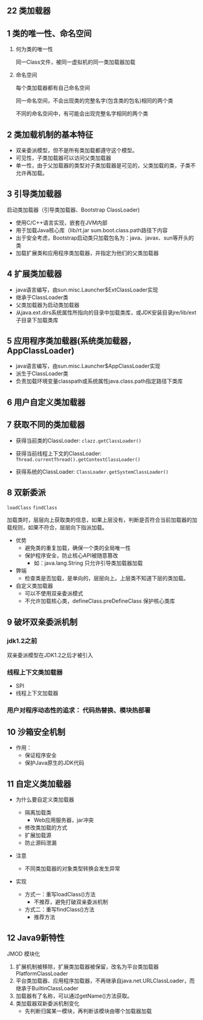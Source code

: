 ## 22 类加载器



## 1 类的唯一性、命名空间

1. 何为类的唯一性

   同一Class文件，被同一虚拟机的同一类加载器加载

2. 命名空间

   每个类加载器都有自己命名空间

   同一命名空间，不会出现类的完整名字(包含类的包名)相同的两个类

   不同的命名空间中，有可能会出现完整名字相同的两个类

## 2 类加载机制的基本特征

* 双亲委派模型，但不是所有类加载都遵守这个模型。
* 可见性，子类加载器可以访问父类加载器
* 单一性，由于父加载器的类型对子类加载器是可见的，父类加载的类，子类不允许再加载。



## 3 引导类加载器

启动类加载器（引导类加载器、Bootstrap ClassLoader)

* 使用C/C++语言实现，嵌套在JVM内部
* 用于加载Java核心库（lib/rt.jar  sum.boot.class.path路径下内容
* 出于安全考虑，Bootstrap启动类只加载包名为：java、javax、sun等开头的类
* 加载扩展类和应用程序类加载器，并指定为他们的父类加载器



## 4 扩展类加载器

* java语言编写，由sun.misc.Launcher$ExtClassLoader实现
* 继承于ClassLoader类
* 父类加载器为启动类加载器
* 从java.ext.dirs系统属性所指向的目录中加载类库，或JDK安装目录jre/lib/ext子目录下加载类库

## 5 应用程序类加载器(系统类加载器，AppClassLoader)

* java语言编写，由sun.misc.Launcher$AppClassLoader实现
* 派生于ClassLoader类
* 负责加载环境变量classpath或系统属性java.class.path指定路径下类库

## 6 用户自定义类加载器



## 7 获取不同的类加载器

* 获得当前类的ClassLoader: `clazz.getClassLoader()`

* 获得当前线程上下文的ClassLoader: `Thread.currentThread().getContextClassLoader()`

* 获得系统的ClassLoader: `ClassLoader.getSystemClassLoader()`

  

## 8 双新委派

`loadClass` `findClass`

加载类时，层层向上获取类的信息，如果上层没有，判断是否符合当前加载器的加载规则，如果不符合，层层向下指派加载。

* 优势
  * 避免类的重复加载，确保一个类的全局唯一性
  * 保护程序安全，防止核心API被随意篡改
    * 如：java.lang.String 只允许引导类加载器加载
* 弊端
  * 检查类是否加载，是单向的，层层向上。上层类不知道下层的类加载。
* 自定义类加载器
  * 可以不使用双亲委派模式
  * 不允许加载核心类，defineClass.preDefineClass 保护核心类库



## 9 破坏双亲委派机制

### jdk1.2之前

双亲委派模型在JDK1.2之后才被引入

### 线程上下文类加载器

* SPI 
* 线程上下文加载器

### 用户对程序动态性的追求： 代码热替换、模块热部署



## 10 沙箱安全机制

* 作用：
  * 保证程序安全
  * 保护Java原生的JDK代码

## 11 自定义类加载器

* 为什么要自定义类加载器
  * 隔离加载类
    * Web应用服务器，jar冲突
  * 修改类加载的方式
  * 扩展加载源
  * 防止源码泄漏

* 注意
  * 不同类加载器的对象类型转换会发生异常

* 实现
  * 方式一：重写loadClass()方法
    * 不推荐，避免打破双亲委派机制
  * 方式二：重写findClass()方法 
    * 推荐方法

## 12 Java9新特性

JMOD 模块化

1. 扩展机制被移除，扩展类加载器被保留，改名为平台类加载器PlatformClassLoader
2. 平台类加载器、应用程序加载器，不再继承自java.net.URLClassLoader，而继承于BuiltinClassLoader
3. 加载器有了名称，可以通过getName()方法获取。
4. 类加载器双新委派机制变化
   * 先判断归属某一模块，再判断该模块由哪个加载器加载



































